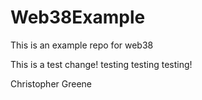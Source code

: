# Web38Example
This is an example repo for web38


This is a test change! testing testing testing! 

Christopher Greene